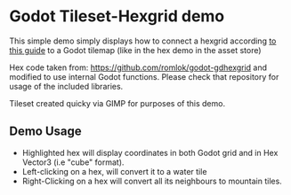 # Godot Tileset-Hexgrid demo	

This simple demo simply displays how to connect a hexgrid according [to this guide](https://www.redblobgames.com/grids/hexagons/implementation.html) to a Godot tilemap (like in the hex demo in the asset store)

Hex code taken from: https://github.com/romlok/godot-gdhexgrid and modified to use internal Godot functions. Please check that repository for usage of the included libraries.

Tileset created quicky via GIMP for purposes of this demo. 

## Demo Usage

   * Highlighted hex will display coordinates in both Godot grid and in Hex Vector3 (i.e "cube" format). 
   * Left-clicking on a hex, will convert it to a water tile
   * Right-Clicking on a hex will convert all its neighbours to mountain tiles.

